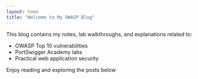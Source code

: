 ```yaml
---
layout: home
title: "Welcome to My OWASP Blog"
---
```


This blog contains my notes, lab walkthroughs, and explanations related to:

- OWASP Top 10 vulnerabilities
- PortSwigger Academy labs
- Practical web application security

Enjoy reading and exploring the posts below 

